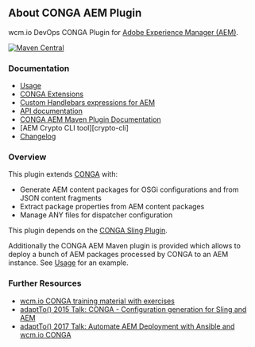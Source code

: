 ## About CONGA AEM Plugin

wcm.io DevOps CONGA Plugin for [Adobe Experience Manager (AEM)][aem].

[![Maven Central](https://maven-badges.herokuapp.com/maven-central/io.wcm.devops.conga.plugins/io.wcm.devops.conga.plugins.aem/badge.svg)](https://maven-badges.herokuapp.com/maven-central/io.wcm.devops.conga.plugins/io.wcm.devops.conga.plugins.aem)


### Documentation

* [Usage][usage]
* [CONGA Extensions][extensions]
* [Custom Handlebars expressions for AEM][handlebars-helpers]
* [API documentation][apidocs]
* [CONGA AEM Maven Plugin Documentation][plugindocs]
* [AEM Crypto CLI tool][crypto-cli]
* [Changelog][changelog]


### Overview

This plugin extends [CONGA][conga] with:

* Generate AEM content packages for OSGi configurations and from JSON content fragments
* Extract package properties from AEM content packages
* Manage ANY files for dispatcher configuration

This plugin depends on the [CONGA Sling Plugin][conga-sling].

Additionally the CONGA AEM Maven plugin is provided which allows to deploy a bunch of AEM packages processed by CONGA to an AEM instance. See [Usage][usage] for an example.


### Further Resources

* [wcm.io CONGA training material with exercises](http://training.wcm.io/conga/)
* [adaptTo() 2015 Talk: CONGA - Configuration generation for Sling and AEM](https://adapt.to/2015/en/schedule/conga---configuration-generation-for-sling-and-aem.html)
* [adaptTo() 2017 Talk: Automate AEM Deployment with Ansible and wcm.io CONGA](https://adapt.to/2017/en/schedule/automate-aem-deployment-with-ansible-and-wcm-io-conga.html)



[usage]: usage.html
[extensions]: extensions.html
[apidocs]: conga-aem-plugin/apidocs/
[plugindocs]: conga-aem-maven-plugin/plugin-info.html
[changelog]: changes-report.html
[aem]: http://www.adobe.com/solutions/web-experience-management.html
[conga]: http://devops.wcm.io/conga/
[conga-sling]: http://devops.wcm.io/conga/plugins/sling/
[handlebars-helpers]: handlebars-helpers.html
